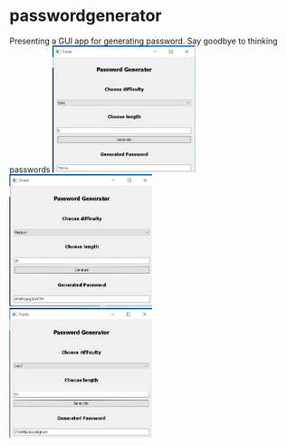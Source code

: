 # passwordgenerator
Presenting a GUI app for generating password.
Say goodbye to thinking passwords
<img width="50%" src="https://github.com/devesh0605/passwordgenerator/blob/master/Tset%20Case%201.png" alt="Image 1">
<img width="50%" src="https://github.com/devesh0605/passwordgenerator/blob/master/Test%20Case%202.png" alt="Image 2">
<img width="50%" src="https://github.com/devesh0605/passwordgenerator/blob/master/Test%20Case%203.png" alt="Image 3">


